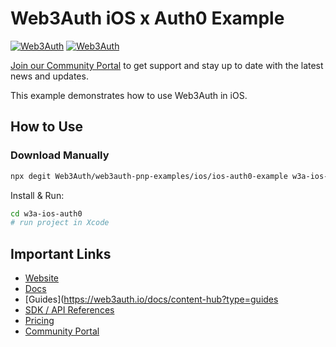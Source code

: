 # Web3Auth iOS x Auth0 Example

[![Web3Auth](https://img.shields.io/badge/Web3Auth-SDK-blue)](https://web3auth.io/docs/sdk/pnp/ios)
[![Web3Auth](https://img.shields.io/badge/Web3Auth-Community-cyan)](https://community.web3auth.io)

[Join our Community Portal](https://community.web3auth.io/) to get support and stay up to date with the latest news and updates.

This example demonstrates how to use Web3Auth in iOS.

## How to Use

### Download Manually

```bash
npx degit Web3Auth/web3auth-pnp-examples/ios/ios-auth0-example w3a-ios-auth0
```

Install & Run:

```bash
cd w3a-ios-auth0
# run project in Xcode
```

## Important Links

- [Website](https://web3auth.io)
- [Docs](https://web3auth.io/docs)
- [Guides](https://web3auth.io/docs/content-hub?type=guides
- [SDK / API References](https://web3auth.io/docs/sdk)
- [Pricing](https://web3auth.io/pricing.html)
- [Community Portal](https://community.web3auth.io)

